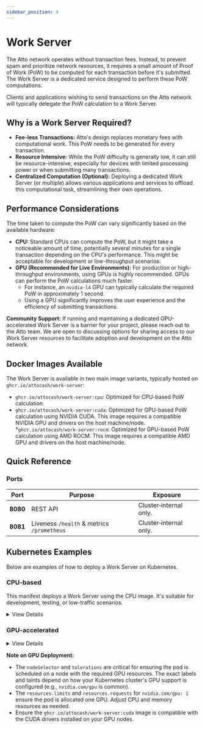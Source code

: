 ```yaml
---
sidebar_position: 4
---
```


# Work Server

The Atto network operates without transaction fees. Instead, to prevent spam and prioritize network resources, it
requires a small amount of Proof of Work (PoW) to be computed for each transaction before it's submitted. The Work
Server is a dedicated service designed to perform these PoW computations.

Clients and applications wishing to send transactions on the Atto network will typically delegate the PoW calculation to
a Work Server.

## Why is a Work Server Required?

* **Fee-less Transactions:** Atto's design replaces monetary fees with computational work. This PoW needs to be
  generated for every transaction.
* **Resource Intensive:** While the PoW difficulty is generally low, it can still be resource-intensive, especially for
  devices with limited processing power or when submitting many transactions.
* **Centralized Computation (Optional):** Deploying a dedicated Work Server (or multiple) allows various applications
  and services to offload this computational task, streamlining their own operations.

## Performance Considerations

The time taken to compute the PoW can vary significantly based on the available hardware:

* **CPU:** Standard CPUs can compute the PoW, but it might take a noticeable amount of time, potentially several minutes
  for a single transaction depending on the CPU's performance. This might be acceptable for development or
  low-throughput scenarios.
* **GPU (Recommended for Live Environments):** For production or high-throughput environments, using GPUs is highly
  recommended. GPUs can perform the PoW calculations much faster.
  * For instance, an `nvidia-l4` GPU can typically calculate the required PoW in approximately 1 second.
  * Using a GPU significantly improves the user experience and the efficiency of submitting transactions.

**Community Support:**
If running and maintaining a dedicated GPU-accelerated Work Server is a barrier for your project, please reach out to
the Atto team. We are open to discussing options for sharing access to our Work Server resources to facilitate
adoption and development on the Atto network.

## Docker Images Available

The Work Server is available in two main image variants, typically hosted on `ghcr.io/attocash/work-server`:

* `ghcr.io/attocash/work-server:cpu`: Optimized for CPU-based PoW calculation.
* `ghcr.io/attocash/work-server:cuda`: Optimized for GPU-based PoW calculation using NVIDIA CUDA. This
  image requires a compatible NVIDIA GPU and drivers on the host machine/node.
  *`ghcr.io/attocash/work-server:rocm`: Optimized for GPU-based PoW calculation using AMD ROCM. This
  image requires a compatible AMD GPU and drivers on the host machine/node.

## Quick Reference

### Ports

| Port     | Purpose                                    | Exposure               |
|----------|--------------------------------------------|------------------------|
| **8080** | REST API                                   | Cluster‑internal only. |
| **8081** | Liveness `/health` & metrics `/prometheus` | Cluster‑internal only. |

## Kubernetes Examples

Below are examples of how to deploy a Work Server on Kubernetes.

### CPU-based

This manifest deploys a Work Server using the CPU image. It's suitable for development, testing, or low-traffic
scenarios.

<details>
<summary>View Details</summary>

```yaml
apiVersion: apps/v1
kind: Deployment
metadata:
  name: work-server-cpu
  namespace: work # Example namespace
  labels:
    app: work-server-cpu
spec:
  replicas: 1
  selector:
    matchLabels:
      app: work-server-cpu
  template:
    metadata:
      labels:
        app: work-server-cpu
    spec:
      containers:
        - name: work-server
          image: ghcr.io/attocash/work-server:cpu # CPU image
          imagePullPolicy: Always
          ports:
            - name: http
              containerPort: 8080
            - name: management
              containerPort: 8081
          resources:
            requests:
              cpu: "2" # Adjust based on expected load
              memory: "2Gi"
            limits:
              cpu: "2" # Adjust based on expected load
              memory: "2Gi"
              ephemeral-storage: "1Gi"
          startupProbe:
            httpGet:
              path: /health
              port: health # Refers to named port 'health' (8081)
            failureThreshold: 180
            periodSeconds: 1
          livenessProbe:
            httpGet:
              path: /health
              port: health # Refers to named port 'health' (8081)
            failureThreshold: 5
            periodSeconds: 60
```

</details>

### GPU-accelerated

<details>
<summary>View Details</summary>

This manifest deploys a Work Server using the CUDA image and targets a node with an NVIDIA L4 GPU. This is recommended
for live/production environments.

**Prerequisites:**

* Your Kubernetes nodes must have NVIDIA GPUs installed.
* NVIDIA device drivers and the Kubernetes device plugin for NVIDIA GPUs must be configured on your cluster.
* The example uses node selectors common in GKE for GPU resources. Adapt these to your cluster's specific
  configuration (e.g., for other cloud providers or on-premise setups).

```yaml
apiVersion: apps/v1
kind: Deployment
metadata:
  name: work-server-gpu
  namespace: work # Example namespace
  labels:
    app: work-server-gpu
spec:
  replicas: 1
  selector:
    matchLabels:
      app: work-server-gpu
  template:
    metadata:
      labels:
        app: work-server-gpu
    spec:
      # Node selectors are crucial for scheduling pods on GPU-enabled nodes.
      # The specific selectors depend on your Kubernetes distribution and GPU setup.
      nodeSelector:
        cloud.google.com/gke-accelerator: nvidia-l4 # Example for GKE L4 GPU
        # For other environments, or more specific scheduling, adjust accordingly.
        # e.g., cloud.google.com/compute-class: "Accelerator"
        # If using reservations (as in the Terraform example):
        # cloud.google.com/reservation-name: "work-server-l4" # Replace with your reservation name
        # cloud.google.com/reservation-affinity: "specific"
      tolerations: # Often needed if GPU nodes have taints
        - key: "nvidia.com/gpu"
          operator: "Exists"
          effect: "NoSchedule" # Or "PreferNoSchedule"
      containers:
        - name: work-server
          image: ghcr.io/attocash/work-server:cuda # CUDA image for GPU
          imagePullPolicy: Always
          ports:
            - name: http
              containerPort: 8080
            - name: health
              containerPort: 8081
          resources:
            limits:
              nvidia.com/gpu: 1 # Request 1 NVIDIA GPU
              # memory: "4Gi" # Adjust memory as needed for GPU workloads
              # cpu: "1"      # Adjust CPU as needed
            requests:
              nvidia.com/gpu: 1 # Request 1 NVIDIA GPU
              # memory: "4Gi"
              # cpu: "1"
          startupProbe:
            httpGet:
              path: /health
              port: health # Refers to named port 'health' (8081)
            failureThreshold: 180
            periodSeconds: 1
          livenessProbe:
            httpGet:
              path: /health
              port: health # Refers to named port 'health' (8081)
            failureThreshold: 5
            periodSeconds: 60
```

</details>

**Note on GPU Deployment:**

* The `nodeSelector` and `tolerations` are critical for ensuring the pod is scheduled on a node with the required GPU
  resources. The exact labels and taints depend on how your Kubernetes cluster's GPU support is configured (e.g.,
  `nvidia.com/gpu` is common).
* The `resources.limits` and `resources.requests` for `nvidia.com/gpu: 1` ensure the pod is allocated one GPU. Adjust
  CPU and memory resources as needed.
* Ensure the `ghcr.io/attocash/work-server:cuda` image is compatible with the CUDA drivers installed on your GPU nodes.
